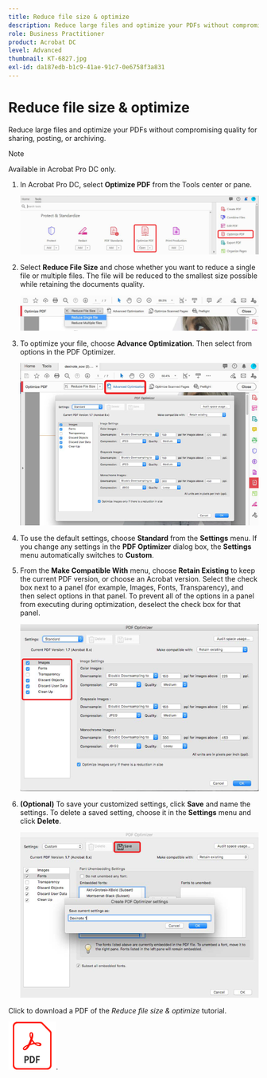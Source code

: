 ```yaml
---
title: Reduce file size & optimize
description: Reduce large files and optimize your PDFs without compromising quality for sharing, posting, or archiving
role: Business Practitioner
product: Acrobat DC
level: Advanced
thumbnail: KT-6827.jpg
exl-id: da187edb-b1c9-41ae-91c7-0e6758f3a831
---
```

# Reduce file size & optimize

Reduce large files and optimize your PDFs without compromising quality for sharing, posting, or archiving.

>[!NOTE]
>
>Available in Acrobat Pro DC only.

1. In Acrobat Pro DC, select **Optimize PDF** from the Tools center or pane.

    ![Reduce Step 1](../assets/Reduce_1.png)

1. Select **Reduce File Size** and chose whether you want to reduce a single file or multiple files. The file will be reduced to the smallest size possible while retaining the documents quality.

    ![Reduce Step 2](../assets/Reduce_2.png)

1. To optimize your file, choose **Advance Optimization**. Then select from options in the PDF Optimizer.

    ![Reduce Step 3](../assets/Reduce_3.png)

1. To use the default settings, choose **Standard** from the **Settings** menu. If you change any settings in the **PDF Optimizer** dialog box, the **Settings** menu automatically switches to **Custom**.

1. From the **Make Compatible With** menu, choose **Retain Existing** to keep the current PDF version, or choose an Acrobat version. Select the check box next to a panel (for example, Images, Fonts, Transparency), and then select options in that panel. To prevent all of the options in a panel from executing during optimization, deselect the check box for that panel.

    ![Reduce Step 5](../assets/Reduce_5.png)

1. **(Optional)** To save your customized settings, click **Save** and name the settings. To delete a saved setting, choose it in the **Settings** menu and click **Delete**.

    ![Reduce Step 6](../assets/Reduce_6.png)

Click to download a PDF of the *Reduce file size & optimize* tutorial.    

[![Download Reduce file size & optimize tutorial](../assets/acrobat_PDF_96.png)](../assets/AcrobatDCReduce.pdf).
